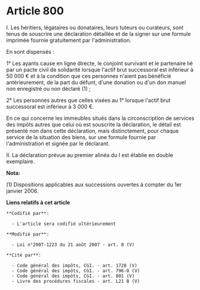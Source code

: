 # Article 800

I. Les héritiers, légataires ou donataires, leurs tuteurs ou curateurs, sont tenus de souscrire une déclaration détaillée et
de la signer sur une formule imprimée fournie gratuitement par l'administration.

En sont dispensés :

1° Les ayants cause en ligne directe, le conjoint survivant et le partenaire lié par un pacte civil de solidarité lorsque
l'actif brut successoral est inférieur à 50 000 € et à la condition que ces personnes n'aient pas bénéficié antérieurement,
de la part du défunt, d'une donation ou d'un don manuel non enregistré ou non déclaré (1) ;

2° Les personnes autres que celles visées au 1° lorsque l'actif brut successoral est inférieur à 3 000 €.

En ce qui concerne les immeubles situés dans la circonscription de services des impôts autres que celui où est souscrite la
déclaration, le détail est présenté non dans cette déclaration, mais distinctement, pour chaque service de la situation des
biens, sur une formule fournie par l'administration et signée par le déclarant.

II. La déclaration prévue au premier alinéa du I est établie en double exemplaire.

**Nota:**

(1) Dispositions applicables aux successions ouvertes à compter du 1er janvier 2006.

**Liens relatifs à cet article**

	**Codifié par**:

	  - L'article sera codifié ultérieurement

	**Modifié par**:

	  - Loi n°2007-1223 du 21 août 2007 - art. 8 (V)

	**Cité par**:

	  - Code général des impôts, CGI. - art. 1728 (V)
	  - Code général des impôts, CGI. - art. 796-0 (V)
	  - Code général des impôts, CGI. - art. 801 (V)
	  - Livre des procédures fiscales - art. L21 B (V)
